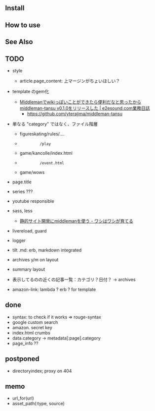 

## Install



## How to use

## See Also


## TODO
- style
  - article.page_content: 上マージンがちょいほしい？
- template のgem化
  - [Middlemanでwikiっぽいことができたら便利だなと思ったからmiddleman-tansu v0.1.0をリリースした | e2esound.com業務日誌](http://blogged.e2esound.com/2015/01/31/middleman-tansu_v0-1-0_is_released/)
    - https://github.com/yterajima/middleman-tansu

- 単なる "category" ではなく、ファイル階層
  - figureskating/rules/....
  -              /play
  - game/kancolle/index.html
  -              /event.html
  - game/wows
  
- page.title
- series ???
- youtube responsible
- sass, less
  - [静的サイト開発にmiddlemanを使う - ワシはワシが育てる](http://washiiku.hatenablog.com/entry/2013/12/01/035808)
- livereload, guard

- logger
- tilt .md: erb, markdown integrated
- archives y/m on layout
- summary layout

- 表示してるのの近くの記事一覧：カテゴリ？日付？ -> archives
- amazon-link: lambda ? erb ? for template

## done

- syntax: to check if it works => rouge-syntax
- google custom search
- amazon. secret key
- index.html crumbs
- data.category -> metadata[:page].category
- page_info ??

## postponed
- directoryindex; proxy on 404


## memo

- url_for(url)
- asset_path(:type, source)
